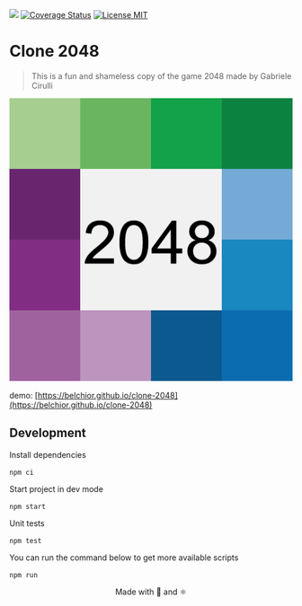 ![](https://github.com/belchior/clone-2048/workflows/deploy/badge.svg)
[![Coverage Status](https://coveralls.io/repos/github/belchior/clone-2048/badge.svg?branch=master)](https://coveralls.io/github/belchior/clone-2048?branch=master)
[![License MIT](https://img.shields.io/badge/license-MIT-blue.svg)](https://opensource.org/licenses/MIT)

# Clone 2048
> This is a fun and shameless copy of the game 2048 made by Gabriele Cirulli

[![vcard](https://raw.githubusercontent.com/belchior/clone-2048/master/public/vcard.png)](https://belchior.github.io/clone-2048)

demo: [https://belchior.github.io/clone-2048](https://belchior.github.io/clone-2048)

## Development
Install dependencies
```shell
npm ci
```

Start project in dev mode
```shell
npm start
```

Unit tests
```shell
npm test
```

You can run the command below to get more available scripts
```shell
npm run
```

<p align="center">Made with 💜 and ⚛️</p>
